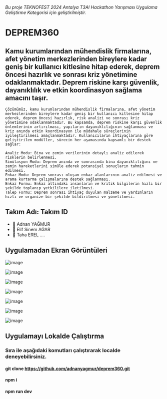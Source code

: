 *Bu proje TEKNOFEST 2024 Antalya T3AI Hackathon Yarışması Uygulama Geliştirme Kategorisi için geliştirilmiştir.*

# DEPREM360
## Kamu kurumlarından mühendislik firmalarına, afet yönetim merkezlerinden bireylere kadar geniş bir kullanıcı kitlesine hitap ederek, deprem öncesi hazırlık ve sonrası kriz yönetimine odaklanmaktadır. Deprem riskine karşı güvenlik, dayanıklılık ve etkin koordinasyon sağlama amacını taşır. 

````
Çözümümüz, kamu kurumlarından mühendislik firmalarına, afet yönetim merkezlerinden bireylere kadar geniş bir kullanıcı kitlesine hitap ederek, deprem öncesi hazırlık, risk analizi ve sonrası kriz yönetimine odaklanmaktadır. Bu kapsamda, deprem riskine karşı güvenlik önlemlerinin artırılması, yapıların dayanıklılığının sağlanması ve kriz anında etkin koordinasyon ile müdahale süreçlerinin iyileştirilmesi amaçlanmaktadır. Kullanıcıların ihtiyaçlarına göre geliştirilen modüller, sürecin her aşamasında kapsamlı bir destek sağlar:

Analiz Modu: Bina ve zemin verilerinin detaylı analiz edilerek risklerin belirlenmesi.
Simülasyon Modu: Deprem anında ve sonrasında bina dayanıklılığını ve zemin hareketlerini simüle ederek potansiyel sonuçların tahmin edilmesi.
Enkaz Modu: Deprem sonrası oluşan enkaz alanlarının analiz edilmesi ve arama kurtarma çalışmalarına destek sağlanması.
Enkaz Formu: Enkaz altındaki insanların ve kritik bilgilerin hızlı bir şekilde toplanıp yetkililere iletilmesi.
Talep Formu: Deprem sonrası ihtiyaç duyulan malzeme ve yardımların hızlı ve organize bir şekilde bildirilmesi ve yönetilmesi.
````

## Takım Adı: Takım ID
- 👤 Adnan YAĞMUR 
- 👤 Elif Sinem AĞAR
- 👤 Taha EREL
....

## Uygulamadan Ekran Görüntüleri
![image](https://github.com/user-attachments/assets/90074975-bdba-4234-8182-db0594d48154)

![image](https://github.com/user-attachments/assets/f4fffaf7-c73b-4269-bcb5-6b5ab2f67e38)

![image](https://github.com/user-attachments/assets/852c5a7c-2afa-4ed2-a8f4-5d797e9c2226)

![image](https://github.com/user-attachments/assets/7fb6ef51-7724-4177-8f0b-5c6ab35d1b0b)

![image](https://github.com/user-attachments/assets/5ddc5f47-b456-48aa-a476-efc05f76242d)

![image](https://github.com/user-attachments/assets/09d18617-4f8e-43a2-8b9e-da05595e4edb)

![image](https://github.com/user-attachments/assets/29c1e8a1-4d7c-4bbb-93fd-5d526014d8d4)







## Uygulamayı Lokalde Çalıştırma

### Sıra ile aşağıdaki komutları çalıştırarak localde deneyebilirsiniz.

#### git clone https://github.com/adnanyagmur/deprem360.git

#### npm i

#### npm run dev


